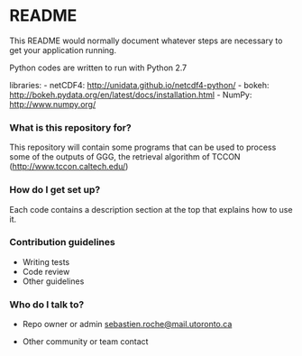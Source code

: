 # README #

This README would normally document whatever steps are necessary to get your application running.

Python codes are written to run with Python 2.7

libraries:
	- netCDF4: http://unidata.github.io/netcdf4-python/
	- bokeh: http://bokeh.pydata.org/en/latest/docs/installation.html
	- NumPy: http://www.numpy.org/

### What is this repository for? ###

This repository will contain some programs that can be used to process some of the outputs of GGG, the retrieval algorithm of TCCON (http://www.tccon.caltech.edu/)

### How do I get set up? ###

Each code contains a description section at the top that explains how to use it.

### Contribution guidelines ###

* Writing tests
* Code review
* Other guidelines

### Who do I talk to? ###

* Repo owner or admin
sebastien.roche@mail.utoronto.ca

* Other community or team contact